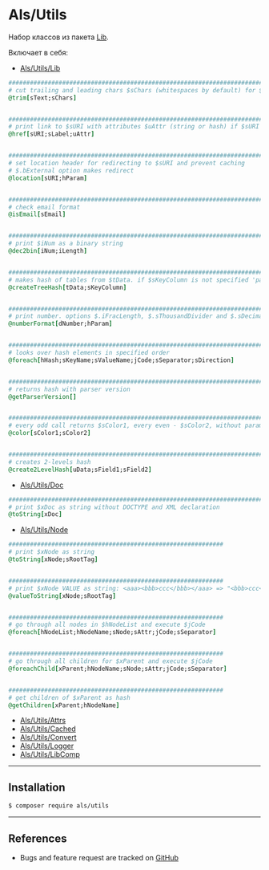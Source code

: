 # Als/Utils

Набор классов из пакета [Lib](http://www.parser.ru/lib/lib/).

Включает в себя:
- [Als/Utils/Lib](src/Lib.p)
```ruby
###########################################################################
# cut trailing and leading chars $sChars (whitespaces by default) for $sText
@trim[sText;sChars]


###########################################################################
# print link to $sURI with attributes $uAttr (string or hash) if $sURI specified, otherwise just print $sLabel
@href[sURI;sLabel;uAttr]


###########################################################################
# set location header for redirecting to $sURI and prevent caching
# $.bExternal option makes redirect 
@location[sURI;hParam]


###########################################################################
# check email format
@isEmail[sEmail]


###########################################################################
# print $iNum as a binary string
@dec2bin[iNum;iLength]


###########################################################################
# makes hash of tables from $tData. if $sKeyColumn is not specified 'parent_id' will be used
@createTreeHash[tData;sKeyColumn]


###########################################################################
# print number. options $.iFracLength, $.sThousandDivider and $.sDecimalDivider are available
@numberFormat[dNumber;hParam]


###########################################################################
# looks over hash elements in specified order
@foreach[hHash;sKeyName;sValueName;jCode;sSeparator;sDirection]


###########################################################################
# returns hash with parser version
@getParserVersion[]


###########################################################################
# every odd call returns $sColor1, every even - $sColor2, without parameters - reset sequence
@color[sColor1;sColor2]


###########################################################################
# creates 2-levels hash
@create2LevelHash[uData;sField1;sField2]
```

- [Als/Utils/Doc](src/Doc.p)
```ruby
###########################################################################
# print $xDoc as string without DOCTYPE and XML declaration
@toString[xDoc]
```

- [Als/Utils/Node](src/Node.p)
```ruby
############################################################
# print $xNode as string
@toString[xNode;sRootTag]


############################################################
# print $xNode VALUE as string: <aaa><bbb>ccc</bbb></aaa> => "<bbb>ccc</bbb>"
@valueToString[xNode;sRootTag]


############################################################
# go through all nodes in $hNodeList and execute $jCode
@foreach[hNodeList;hNodeName;sNode;sAttr;jCode;sSeparator]


############################################################
# go through all children for $xParent and execute $jCode
@foreachChild[xParent;hNodeName;sNode;sAttr;jCode;sSeparator]


############################################################
# get children of $xParent as hash
@getChildren[xParent;hNodeName]
```

- [Als/Utils/Attrs](src/Attrs.p)
- [Als/Utils/Cached](src/Cached.p)
- [Als/Utils/Convert](src/Convert.p)
- [Als/Utils/Logger](src/Logger.p)
- [Als/Utils/LibComp](src/LibComp.p)

---

## Installation

```bash
$ composer require als/utils
```

---

## References

- Bugs and feature request are tracked on [GitHub](https://github.com/parser3/als.utils/issues)
